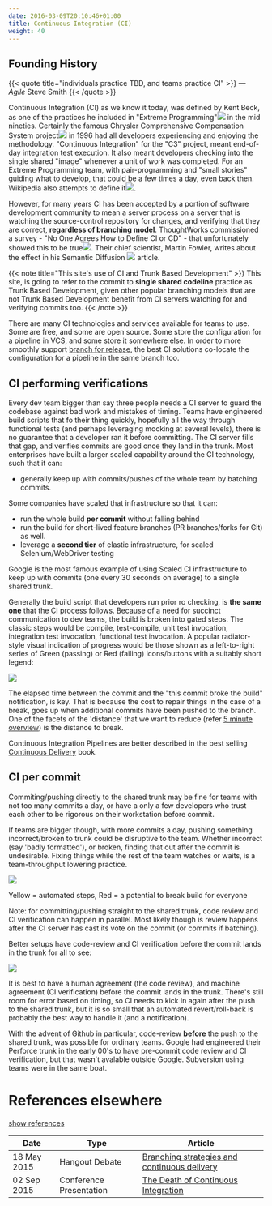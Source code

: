 ```yaml
---
date: 2016-03-09T20:10:46+01:00
title: Continuous Integration (CI)
weight: 40
---
```


## Founding History

{{< quote title="individuals practice TBD, and teams practice CI" >}}
&mdash; *Agile* Steve Smith
{{< /quote >}}

Continuous Integration (CI) as we know it today, was defined by Kent Beck, as one of the practices he included in 
"Extreme Programming"[![](/images/ext.png)](https://en.wikipedia.org/wiki/Extreme_programming)
in the mid nineties. Certainly the famous Chrysler Comprehensive Compensation System 
project[![](/images/ext.png)](https://en.wikipedia.org/wiki/Chrysler_Comprehensive_Compensation_System) 
in 1996 had all developers experiencing and enjoying the methodology. "Continuous Integration"
for the "C3" project, meant end-of-day integration test execution. It also meant developers checking into the single
shared "image" whenever a unit of work was completed. For an Extreme Programming team, with pair-programming and 
"small stories" guiding what to develop, that could be a few times a day, even back then.
Wikipedia also attempts to define it[![](/images/ext.png)](https://en.wikipedia.org/wiki/Continuous_integration). 

However, for many years CI has been accepted by a portion of software development community to mean a server process
on a server that is watching the source-control repository for changes, and verifying that they are correct, **regardless
of branching model**. ThoughtWorks commissioned a survey - "No One Agrees How to Define CI or CD" - that unfortunately 
showed this to be true[![](/images/ext.png)](https://blog.snap-ci.com/blog/2016/07/26/continuous-delivery-integration-devops-research/).
Their chief scientist, Martin Fowler, writes about the effect in his Semantic Diffusion
[![](/images/ext.png)](https://martinfowler.com/bliki/SemanticDiffusion.html) article.

{{< note title="This site's use of CI and Trunk Based Development" >}}
This site, is going to refer to the commit to **single shared codeline** practice as Trunk Based Development, 
given other popular branching models that are not Trunk Based Development benefit from CI servers watching for and 
verifying commits too.
{{< /note >}}

There are many CI technologies and services available for teams to use. Some are free, and some are open source. 
Some store the configuration for a pipeline in VCS, and some store it somewhere else. In order to more smoothly support
[branch for release](branch_for_release/), the best CI solutions co-locate the configuration for a pipeline in the same 
branch too.

## CI performing verifications

Every dev team bigger than say three people needs a CI server to guard the codebase against bad work and mistakes of 
timing. Teams have engineered build scripts that fo their thing quickly, hopefully all the way through functional 
tests (and perhaps leveraging mocking at several levels), there is no guarantee that a developer ran it before 
committing. The CI server fills that gap, and verifies commits are good once they land in the trunk. Most enterprises 
have built a larger scaled capability around the CI technology, such that it can:

* generally keep up with commits/pushes of the whole team by batching commits.

Some companies have scaled that infrastructure so that it can:

* run the whole build **per commit** without falling behind
* run the build for short-lived feature branches (PR branches/forks for Git) as well.
* leverage a **second tier** of elastic infrastructure, for scaled Selenium/WebDriver testing 

Google is the most famous example of using Scaled CI infrastructure to keep up with commits (one every 30 seconds on 
average) to a single shared trunk.

Generally the build script that developers run prior ro checking, is **the same one** that the CI process follows. 
Because of 
a need for succinct communication to dev teams, the build is broken into gated steps. The classic steps would be
compile, test-compile, unit test invocation, integration test invocation, functional test invocation. A popular 
radiator-style visual indication of progress would be those shown as a left-to-right series of Green (passing) or Red 
(failing) icons/buttons with a suitably short legend:

![](/images/pipelines1.png)

The elapsed time between the commit and the "this commit broke the build" notification, is key. That is because the cost 
to repair things in the case of a break, goes up when additional commits have been pushed to the branch. One of the 
facets of the 'distance' that we want to reduce (refer [5 minute overview](/5-min-overview/)) is the distance to break.

Continuous Integration Pipelines are better described in the best selling 
[Continuous Delivery](/publications/#continuous-delivery-july-27-2010) book.

## CI per commit 

Commiting/pushing directly to the shared trunk may be fine for teams with not too many 
commits a day, or have a only a few developers who trust each other to be rigorous on their workstation before commit.

If teams are bigger though, with more commits a day, pushing something incorrect/broken to trunk could be disruptive to 
the team. Whether incorrect (say 'badly formatted'), or broken, finding that out after the commit is undesirable. 
Fixing things while the rest of the team watches or waits, is a team-throughput lowering practice. 

![](/images/ci_types.png)

Yellow = automated steps, Red = a potential to break build for everyone

Note: for committing/pushing straight to the shared trunk, code review and CI verification can happen in parallel. Most 
likely though is review happens after the CI server has cast its vote on the commit (or commits if batching).

Better setups have code-review and CI verification before the commit lands in the trunk for all to see:

![](/images/ci_types2.png)

It is best to have a human agreement (the code review), and machine agreement (CI verification) before the commit lands in 
the trunk.  There's still room for error based on timing, so CI needs to kick in again after the push to the shared 
trunk, but it is so small that an automated revert/roll-back is probably the best way to handle it (and a notification).

With the advent of Github in particular, code-review **before** the push to the shared trunk, was possible for ordinary
teams. Google had engineered their Perforce trunk in the early 00's to have pre-commit code review and CI verification,
but that wasn't avalable outside Google. Subversion using teams were in the same boat.

# References elsewhere

<a id="showHideRefs" href="javascript:toggleRefs();">show references</a>

Date    | Type  | Article
--------|-------|--------
18 May 2015 | Hangout Debate | [Branching strategies and continuous delivery](https://www.youtube.com/watch?v=30yN4hefrt0)
02 Sep 2015 | Conference Presentation | [The Death of Continuous Integration](https://www.youtube.com/watch?v=q-dPdpxIcZQ)

